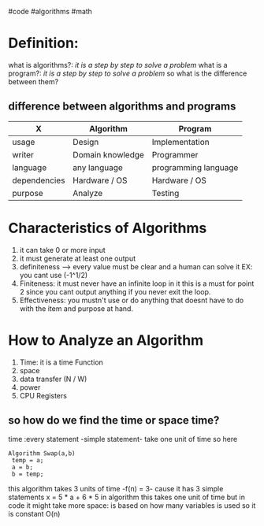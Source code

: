 #code #algorithms #math 


# Definition:
what is algorithms?: *it is a step by step to solve a problem*
what is a program?: *it is a step by step to solve a problem*
so what is the difference between them?
## difference between algorithms and programs

| X            | Algorithm        | Program              |
| ------------ | ---------------- | -------------------- |
| usage        | Design           | Implementation       |
| writer       | Domain knowledge | Programmer           |
| language     | any language     | programming language |
| dependencies | Hardware / OS    | Hardware / OS        |
| purpose      | Analyze          | Testing              |
# Characteristics of Algorithms
1. it can take 0 or more input
2. it must generate at least one output
3. definiteness --> every value must be clear and a human can solve it EX: you cant use (-1^1/2) 
4. Finiteness: it must never have an infinite loop in it this is a must for point 2 since you cant output anything if you never exit the loop.
5. Effectiveness: you mustn't use or do anything that doesnt have to do with the item and purpose at hand.

# How to Analyze an Algorithm
1. Time: it is a time Function
2. space
3. data transfer (N / W)
4. power
5. CPU Registers
## so how do we find the time or space time?
time :every statement -simple statement- take one unit of time so here 
```
Algorithm Swap(a,b)
 temp = a;
 a = b;
 b = temp;

```
this algorithm takes 3 units of time -f(n) = 3- cause it has 3 simple statements
x = 5 * a + 6 * 5 in algorithm this takes one unit of time but in code it might take more
space: is based on how many variables is used so it is constant O(n)

